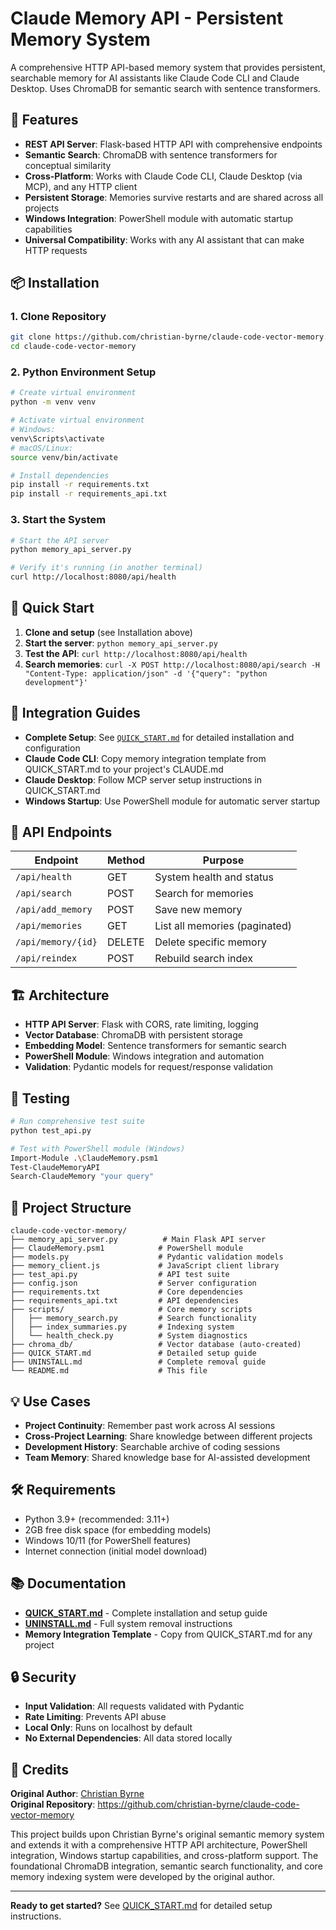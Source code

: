 # Claude Memory API - Persistent Memory System

A comprehensive HTTP API-based memory system that provides persistent, searchable memory for AI assistants like Claude Code CLI and Claude Desktop. Uses ChromaDB for semantic search with sentence transformers.

## 🚀 **Features**

- **REST API Server**: Flask-based HTTP API with comprehensive endpoints
- **Semantic Search**: ChromaDB with sentence transformers for conceptual similarity
- **Cross-Platform**: Works with Claude Code CLI, Claude Desktop (via MCP), and any HTTP client
- **Persistent Storage**: Memories survive restarts and are shared across all projects
- **Windows Integration**: PowerShell module with automatic startup capabilities
- **Universal Compatibility**: Works with any AI assistant that can make HTTP requests

## 📦 **Installation**

### **1. Clone Repository**
```bash
git clone https://github.com/christian-byrne/claude-code-vector-memory.git
cd claude-code-vector-memory
```

### **2. Python Environment Setup**
```bash
# Create virtual environment
python -m venv venv

# Activate virtual environment
# Windows:
venv\Scripts\activate
# macOS/Linux:
source venv/bin/activate

# Install dependencies
pip install -r requirements.txt
pip install -r requirements_api.txt
```

### **3. Start the System**
```bash
# Start the API server
python memory_api_server.py

# Verify it's running (in another terminal)
curl http://localhost:8080/api/health
```

## 🎯 **Quick Start**

1. **Clone and setup** (see Installation above)
2. **Start the server**: `python memory_api_server.py`
3. **Test the API**: `curl http://localhost:8080/api/health`
4. **Search memories**: `curl -X POST http://localhost:8080/api/search -H "Content-Type: application/json" -d '{"query": "python development"}'`

## 📖 **Integration Guides**

- **Complete Setup**: See [`QUICK_START.md`](QUICK_START.md) for detailed installation and configuration
- **Claude Code CLI**: Copy memory integration template from QUICK_START.md to your project's CLAUDE.md
- **Claude Desktop**: Follow MCP server setup instructions in QUICK_START.md
- **Windows Startup**: Use PowerShell module for automatic server startup

## 🔧 **API Endpoints**

| Endpoint | Method | Purpose |
|----------|--------|---------|
| `/api/health` | GET | System health and status |
| `/api/search` | POST | Search for memories |
| `/api/add_memory` | POST | Save new memory |
| `/api/memories` | GET | List all memories (paginated) |
| `/api/memory/{id}` | DELETE | Delete specific memory |
| `/api/reindex` | POST | Rebuild search index |

## 🏗 **Architecture**

- **HTTP API Server**: Flask with CORS, rate limiting, logging
- **Vector Database**: ChromaDB with persistent storage
- **Embedding Model**: Sentence transformers for semantic search
- **PowerShell Module**: Windows integration and automation
- **Validation**: Pydantic models for request/response validation

## 🧪 **Testing**

```bash
# Run comprehensive test suite
python test_api.py

# Test with PowerShell module (Windows)
Import-Module .\ClaudeMemory.psm1
Test-ClaudeMemoryAPI
Search-ClaudeMemory "your query"
```

## 📁 **Project Structure**

```
claude-code-vector-memory/
├── memory_api_server.py          # Main Flask API server
├── ClaudeMemory.psm1            # PowerShell module
├── models.py                    # Pydantic validation models
├── memory_client.js             # JavaScript client library
├── test_api.py                  # API test suite
├── config.json                  # Server configuration
├── requirements.txt             # Core dependencies
├── requirements_api.txt         # API dependencies
├── scripts/                     # Core memory scripts
│   ├── memory_search.py         # Search functionality
│   ├── index_summaries.py       # Indexing system
│   └── health_check.py          # System diagnostics
├── chroma_db/                   # Vector database (auto-created)
├── QUICK_START.md               # Detailed setup guide
├── UNINSTALL.md                 # Complete removal guide
└── README.md                    # This file
```

## 💡 **Use Cases**

- **Project Continuity**: Remember past work across AI sessions
- **Cross-Project Learning**: Share knowledge between different projects
- **Development History**: Searchable archive of coding sessions
- **Team Memory**: Shared knowledge base for AI-assisted development

## 🛠 **Requirements**

- Python 3.9+ (recommended: 3.11+)
- 2GB free disk space (for embedding models)
- Windows 10/11 (for PowerShell features)
- Internet connection (initial model download)

## 📚 **Documentation**

- **[QUICK_START.md](QUICK_START.md)** - Complete installation and setup guide
- **[UNINSTALL.md](UNINSTALL.md)** - Full system removal instructions
- **Memory Integration Template** - Copy from QUICK_START.md for any project

## 🔒 **Security**

- **Input Validation**: All requests validated with Pydantic
- **Rate Limiting**: Prevents API abuse
- **Local Only**: Runs on localhost by default
- **No External Dependencies**: All data stored locally

## 👥 **Credits**

**Original Author**: [Christian Byrne](https://github.com/christian-byrne)  
**Original Repository**: https://github.com/christian-byrne/claude-code-vector-memory

This project builds upon Christian Byrne's original semantic memory system and extends it with a comprehensive HTTP API architecture, PowerShell integration, Windows startup capabilities, and cross-platform support. The foundational ChromaDB integration, semantic search functionality, and core memory indexing system were developed by the original author.

---

**Ready to get started?** See [QUICK_START.md](QUICK_START.md) for detailed setup instructions.